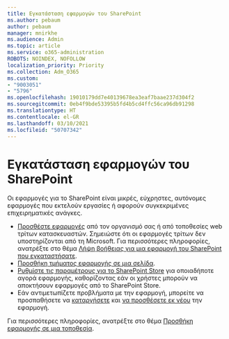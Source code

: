 ```yaml
---
title: Εγκατάσταση εφαρμογών του SharePoint
ms.author: pebaum
author: pebaum
manager: mnirkhe
ms.audience: Admin
ms.topic: article
ms.service: o365-administration
ROBOTS: NOINDEX, NOFOLLOW
localization_priority: Priority
ms.collection: Adm_O365
ms.custom:
- "9003051"
- "5796"
ms.openlocfilehash: 19010179dd7e40139678ea3eaf7baae237d304f2
ms.sourcegitcommit: 0eb4f9bde53395b5fd4b5cd4ffc56ca96db91298
ms.translationtype: HT
ms.contentlocale: el-GR
ms.lasthandoff: 03/10/2021
ms.locfileid: "50707342"
---
```

# <a name="install-sharepoint-apps"></a>Εγκατάσταση εφαρμογών του SharePoint

Οι εφαρμογές για το SharePoint είναι μικρές, εύχρηστες, αυτόνομες εφαρμογές που εκτελούν εργασίες ή αφορούν συγκεκριμένες επιχειρηματικές ανάγκες.

- [Προσθέστε εφαρμογές](https://support.microsoft.com/office/ef9c0dbd-7fe1-4715-a1b0-fe3bc81317cb)  από τον οργανισμό σας ή από τοποθεσίες web τρίτων κατασκευαστών. Σημειώστε ότι οι εφαρμογές τρίτων δεν υποστηρίζονται από τη Microsoft. Για περισσότερες πληροφορίες, ανατρέξτε στο θέμα  [Λήψη βοήθειας για μια εφαρμογή του SharePoint που εγκαταστήσατε](https://support.office.com/article/get-help-for-a-sharepoint-app-you-installed-fd98af7f-6af0-4573-8360-8f5631c6ab21).
-   [Προσθήκη τμήματος εφαρμογής σε μια σελίδα](https://support.microsoft.com/office/6f06c0b7-44b8-4c69-b4ad-85197eee8d78).
-   [Ρυθμίστε τις παραμέτρους για το SharePoint Store](https://docs.microsoft.com/sharepoint/configure-sharepoint-store-settings)  για οποιαδήποτε αγορά εφαρμογής, καθορίζοντας εάν οι χρήστες μπορούν να αποκτήσουν εφαρμογές από το SharePoint Store.
-   Εάν αντιμετωπίζετε προβλήματα με την εφαρμογή, μπορείτε να προσπαθήσετε να [καταργήσετε](https://support.microsoft.com/office/03198d1b-c33b-498d-9469-af641a587d6c)  και  [να προσθέσετε εκ νέου](https://support.microsoft.com/office/ef9c0dbd-7fe1-4715-a1b0-fe3bc81317cb) την εφαρμογή.

Για περισσότερες πληροφορίες, ανατρέξτε στο θέμα  [Προσθήκη εφαρμογής σε μια τοποθεσία](https://support.microsoft.com/office/add-an-app-to-a-site-ef9c0dbd-7fe1-4715-a1b0-fe3bc81317cb).